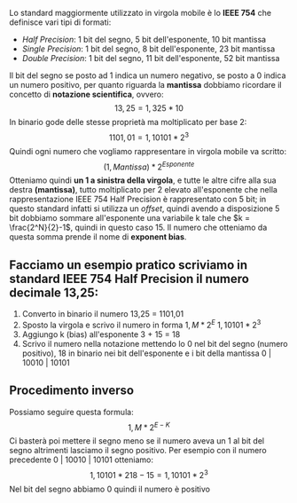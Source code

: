 Lo standard maggiormente utilizzato in virgola mobile è lo **IEEE 754** che definisce vari tipi di formati:
- *Half Precision*: 1 bit del segno, 5 bit dell'esponente, 10 bit mantissa
- *Single Precision*: 1 bit del segno, 8 bit dell'esponente, 23 bit mantissa
- *Double Precision*: 1 bit del segno, 11 bit dell'esponente, 52 bit mantissa

Il bit del segno se posto ad 1 indica un numero negativo, se posto a 0 indica un numero positivo, per quanto riguarda la **mantissa** dobbiamo ricordare il concetto di **notazione scientifica**, ovvero:
$$13,25 = 1,325 * 10$$
In binario gode delle stesse proprietà ma moltiplicato per base 2:
$$1101,01 = 1,10101 * 2^3$$
Quindi ogni numero che vogliamo rappresentare in virgola mobile va scritto:
$$(1,Mantissa)*2^{Esponente}$$
Otteniamo quindi **un 1 a sinistra della virgola**, e tutte le altre cifre alla sua destra **(mantissa)**, tutto moltiplicato per 2 elevato all'esponente che nella rappresentazione IEEE 754 Half Precision è rappresentato con 5 bit; in questo standard infatti si utilizza un *offset*, quindi avendo a disposizione 5 bit dobbiamo sommare all'esponente una variabile k tale che $k = \frac{2^N}{2}-1$, quindi in questo caso 15.
Il numero che otteniamo da questa somma prende il nome di **exponent bias**.

## Facciamo un esempio pratico scriviamo in standard IEEE 754 Half Precision il numero decimale 13,25:
1) Converto in binario il numero
	   13,25 = 1101,01
2) Sposto la virgola e scrivo il numero in forma $1,M*2^E$
	   $1,10101 * 2^3$
3) Aggiungo k (bias) all'esponente
	   3 + 15 = 18
4) Scrivo il numero nella notazione mettendo lo 0 nel bit del segno (numero positivo), 18 in binario nei bit dell'esponente e i bit della mantissa
	   0 | 10010 | 10101

## Procedimento inverso
Possiamo seguire questa formula:
$$1,M * 2^{E-K}$$
Ci basterà poi mettere il segno meno se il numero aveva un 1 al bit del segno altrimenti lasciamo il segno positivo.
Per esempio con il numero precedente 0 | 10010 | 10101 otteniamo:
$$1,10101 * 2{18-15} = 1,10101 * 2^3$$
Nel bit del segno abbiamo 0 quindi il numero è positivo